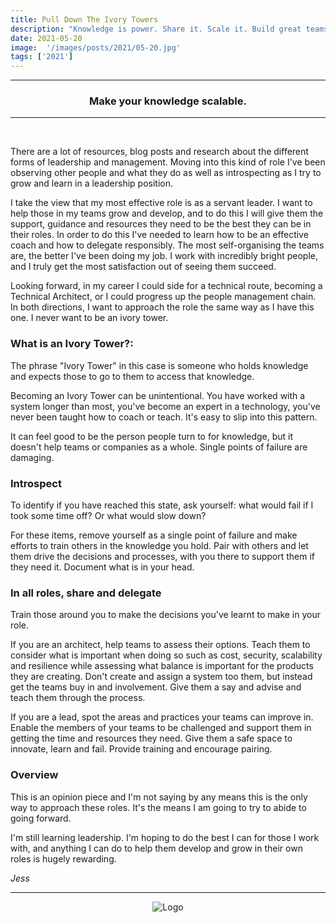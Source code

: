 ```yaml
---
title: Pull Down The Ivory Towers
description: "Knowledge is power. Share it. Scale it. Build great teams."
date: 2021-05-20
image:  '/images/posts/2021/05-20.jpg'
tags: ['2021']
---
```


----
<center>
<h3> Make your knowledge scalable. </h3>
</center>

---
<br/>

There are a lot of resources, blog posts and research about the different forms of leadership and management. Moving into this kind of role I've been observing other people and what they do as well as introspecting as I try to grow and learn in a leadership position. 

I take the view that my most effective role is as a servant leader. I want to help those in my teams grow and develop, and to do this I will give them the support, guidance and resources they need to be the best they can be in their roles. In order to do this I've needed to learn how to be an effective coach and how to delegate responsibly. The most self-organising the teams are, the better I've been doing my job. I work with incredibly bright people, and I truly get the most satisfaction out of seeing them succeed.

Looking forward, in my career I could side for a technical route, becoming a Technical Architect, or I could progress up the people management chain. In both directions, I want to approach the role the same way as I have this one. I never want to be an ivory tower.

### What is an Ivory Tower?:
The phrase "Ivory Tower" in this case is someone who holds knowledge and expects those to go to them to access that knowledge.

Becoming an Ivory Tower can be unintentional. You have worked with a system longer than most, you've become an expert in a technology, you've never been taught how to coach or teach. It's easy to slip into this pattern. 

It can feel good to be the person people turn to for knowledge, but it doesn't help teams or companies as a whole. Single points of failure are damaging.

### Introspect
To identify if you have reached this state, ask yourself: what would fail if I took some time off? Or what would slow down?

For these items, remove yourself as a single point of failure and make efforts to train others in the knowledge you hold. Pair with others and let them drive the decisions and processes, with you there to support them if they need it. Document what is in your head. 

### In all roles, share and delegate
Train those around you to make the decisions you've learnt to make in your role. 

If you are an architect, help teams to assess their options. Teach them to consider what is important when doing so such as cost, security, scalability and resilience while assessing what balance is important for the products they are creating. Don't create and assign a system too them, but instead get the teams buy in and involvement. Give them a say and advise and teach them through the process. 

If you are a lead, spot the areas and practices your teams can improve in. Enable the members of your teams to be challenged and support them in getting the time and resources they need. Give them a safe space to innovate, learn and fail. Provide training and encourage pairing. 

### Overview
This is an opinion piece and I'm not saying by any means this is the only way to approach these roles. It's the means I am going to try to abide to going forward. 

I'm still learning leadership. I'm hoping to do the best I can for those I work with, and anything I can do to help them develop and grow in their own roles is hugely rewarding. 

_Jess_

---

<div style="text-align:center" markdown="1">
<img src="{{site.baseurl}}/assets/img/logo.png" alt="Logo">
</div>
